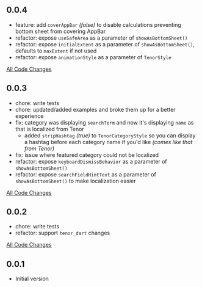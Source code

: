 ## 0.0.4

- feature: add `coverAppBar` _(false)_ to disable calculations preventing bottom sheet from covering AppBar
- refactor: expose `useSafeArea` as a parameter of `showAsBottomSheet()`
- refactor: expose `initialExtent` as a parameter of `showAsBottomSheet()`, defaults to `maxExtent` if not used
- refactor: expose `animationStyle` as a parameter of `TenorStyle`

[All Code Changes](https://github.com/Flyclops/tenor_flutter/compare/0.0.3...0.0.4)

## 0.0.3

- chore: write tests
- chore: updated/added examples and broke them up for a better experience
- fix: category was displaying `searchTerm` and now it's displaying `name` as that is localized from Tenor
  - added `stripHashtag` _(true)_ to `TenorCategoryStyle` so you can display a hashtag before each category name if you'd like _(comes like that from Tenor)_
- fix: issue where featured category could not be localized
- refactor: expose `keyboardDismissBehavior` as a parameter of `showAsBottomSheet()`
- refactor: expose `searchFieldHintText` as a parameter of `showAsBottomSheet()` to make localization easier

[All Code Changes](https://github.com/Flyclops/tenor_flutter/compare/0.0.2...0.0.3)

## 0.0.2

- chore: write tests
- refactor: support `tenor_dart` changes

[All Code Changes](https://github.com/Flyclops/tenor_flutter/compare/0.0.1...0.0.2)

## 0.0.1

- Initial version
